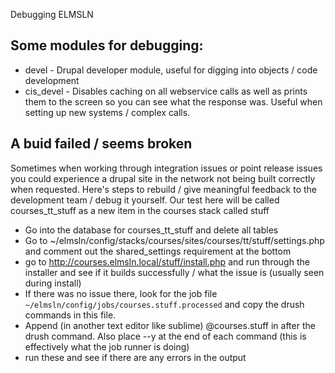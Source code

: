 Debugging ELMSLN

## Some modules for debugging:
- devel - Drupal developer module, useful for digging into objects / code development
- cis_devel - Disables caching on all webservice calls as well as prints them to the screen so you can see what the response was. Useful when setting up new systems / complex calls.

## A buid failed / seems broken
Sometimes when working through integration issues or point release issues you could experience a drupal site in the network not being built correctly when requested. Here's steps to rebuild / give meaningful feedback to the development team / debug it yourself. Our test here will be called courses_tt_stuff as a new item in the courses stack called stuff
- Go into the database for courses_tt_stuff and delete all tables
- Go to ~/elmsln/config/stacks/courses/sites/courses/tt/stuff/settings.php and comment out the shared_settings requirement at the bottom
- go to http://courses.elmsln.local/stuff/install.php and run through the installer and see if it builds successfully / what the issue is (usually seen during install)
- If there was no issue there, look for the job file `~/elmsln/config/jobs/courses.stuff.processed` and copy the drush commands in this file.
- Append (in another text editor like sublime) @courses.stuff in after the drush command. Also place --y at the end of each command (this is effectively what the job runner is doing)
- run these and see if there are any errors in the output
